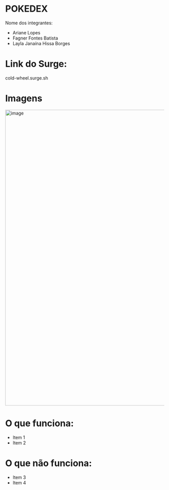 # POKEDEX

Nome dos integrantes: 
- Ariane Lopes
- Fagner Fontes Batista
- Layla Janaína Hissa Borges

# Link do Surge: 
  cold-wheel.surge.sh



# Imagens

<img width="934" alt="image" src="https://user-images.githubusercontent.com/99913142/189504640-28774ade-8f2c-4161-8c0f-c0ea54535a88.png">

# O que funciona:
- Item 1
- Item 2

# O que não funciona: 
- Item 3
- Item 4
